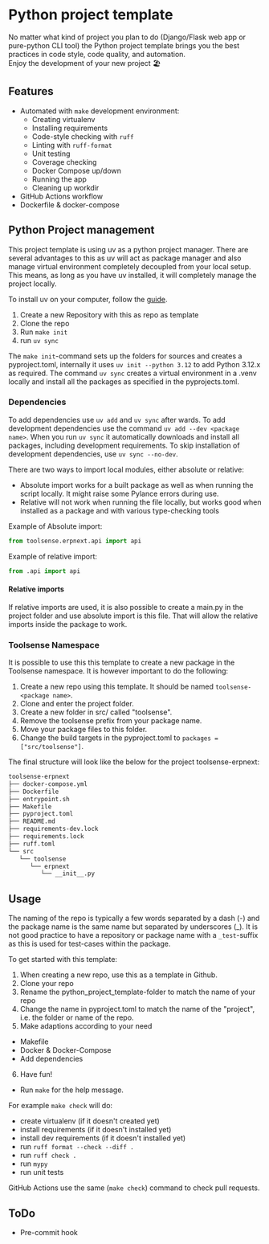 # Python project template
No matter what kind of project you plan to do (Django/Flask web app or pure-python CLI tool) the Python project template brings you the best practices in code style, code quality, and automation.  
Enjoy the development of your new project :beach_umbrella:

## Features
* Automated with `make` development environment:
  * Creating virtualenv
  * Installing requirements
  * Code-style checking with `ruff`
  * Linting with `ruff-format`
  * Unit testing
  * Coverage checking
  * Docker Compose up/down
  * Running the app  
  * Cleaning up workdir
* GitHub Actions workflow
* Dockerfile & docker-compose

## Python Project management
This project template is using uv as a python project manager. There are several advantages to this as uv will act as package manager and also manage virtual environment completely decoupled from your local setup. This means, as long as you have uv installed, it will completely manage the project locally.

To install uv on your computer, follow the [guide](https://docs.astral.sh/uv/).

1. Create a new Repository with this as repo as template
2. Clone the repo
3. Run `make init`
4. run `uv sync`

The `make init`-command sets up the folders for sources and creates a pyproject.toml, internally it uses `uv init --python 3.12` to add Python 3.12.x as required. The command `uv sync` creates a virtual environment in a .venv locally and install all the packages as specified in the pyprojects.toml.

### Dependencies
To add dependencies use `uv add` and `uv sync` after wards. To add development dependencies use the command `uv add --dev <package name>`. When you run `uv sync` it automatically downloads and install all packages, including development requirements. To skip installation of development dependencies, use `uv sync --no-dev`.

There are two ways to import local modules, either absolute or relative:
- Absolute import works for a built package as well as when running the script locally. It might raise some Pylance errors during use.
- Relative will not work when running the file locally, but works good when installed as a package and with various type-checking tools

Example of Absolute import:
```python
from toolsense.erpnext.api import api
```

Example of relative import:
```python
from .api import api
```

#### Relative imports
If relative imports are used, it is also possible to create a main.py in the project folder and use absolute import is this file. That will allow the relative imports inside the package to work.

### Toolsense Namespace
It is possible to use this this template to create a new package in the Toolsense namespace. It is however important to do the following:
1. Create a new repo using this template. It should be named `toolsense-<package name>`.
2. Clone and enter the project folder.
3. Create a new folder in src/ called "toolsense".
4. Remove the toolsense prefix from your package name.
5. Move your package files to this folder.
6. Change the build targets in the pyproject.toml to `packages = ["src/toolsense"]`.

The final structure will look like the below for the project toolsense-erpnext:
```bash
toolsense-erpnext
├── docker-compose.yml
├── Dockerfile
├── entrypoint.sh
├── Makefile
├── pyproject.toml
├── README.md
├── requirements-dev.lock
├── requirements.lock
├── ruff.toml
└── src
   └── toolsense
      └── erpnext
         └── __init__.py
```

## Usage
The naming of the repo is typically a few words separated by a dash (-) and the package name is the same name but separated by underscores (_). It is not good practice to have a repository or package name with a `_test`-suffix as this is used for test-cases within the package.

To get started with this template:
1. When creating a new repo, use this as a template in Github.
2. Clone your repo
3. Rename the python_project_template-folder to match the name of your repo
4. Change the name in pyproject.toml to match the name of the "project", i.e. the folder or name of the repo.
5. Make adaptions according to your need
  - Makefile
  - Docker & Docker-Compose
  - Add dependencies
6. Have fun!

* Run `make` for the help message.

For example `make check` will do:
* create virtualenv (if it doesn't created yet)
* install requirements (if it doesn't installed yet)
* install dev requirements (if it doesn't installed yet)
* run `ruff format --check --diff .`
* run `ruff check .`
* run `mypy`
* run unit tests

GitHub Actions use the same (`make check`) command to check pull requests.

## ToDo
* Pre-commit hook
